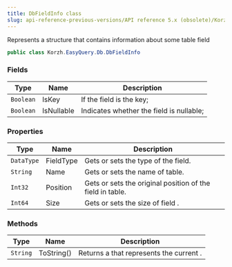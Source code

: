 ```yaml
---
title: DbFieldInfo class
slug: api-reference-previous-versions/API reference 5.x (obsolete)/Korzh.EasyQuery.Db namespace/dbfieldinfo-class
---
```



Represents a structure that contains information about some table field
```csharp
public class Korzh.EasyQuery.Db.DbFieldInfo

```

### Fields

| Type | Name | Description | 
| --- | --- | --- | 
| `Boolean` | IsKey | If the field is the key; | 
| `Boolean` | IsNullable | Indicates whether the field is nullable; | 


### Properties

| Type | Name | Description | 
| --- | --- | --- | 
| `DataType` | FieldType | Gets or sets the type of the field. | 
| `String` | Name | Gets or sets the name of table. | 
| `Int32` | Position | Gets or sets the original position of the field in table. | 
| `Int64` | Size | Gets or sets the size of field . | 


### Methods

| Type | Name | Description | 
| --- | --- | --- | 
| `String` | ToString() | Returns a <see cref="T:System.String"></see> that represents the current <see cref="T:System.Object"></see>. |